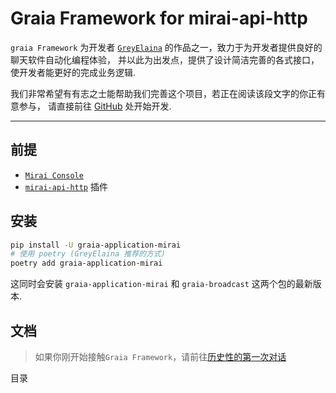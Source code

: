 #  Graia Framework for mirai-api-http

`graia Framework` 为开发者 [`GreyElaina`][author] 的作品之一，致力于为开发者提供良好的聊天软件自动化编程体验， 并以此为出发点，提供了设计简洁完善的各式接口，使开发者能更好的完成业务逻辑.

我们非常希望有有志之士能帮助我们完善这个项目，若正在阅读该段文字的你正有意参与， 请直接前往 [GitHub][ref] 处开始开发.

----

## 前提
 - [`Mirai Console`][RunMiraiConsole]
 - [`mirai-api-http`][mirai-api-http] 插件

## 安装

```bash
pip install -U graia-application-mirai
# 使用 poetry (GreyElaina 推荐的方式)
poetry add graia-application-mirai
```
这同时会安装 `graia-application-mirai` 和 `graia-broadcast` 这两个包的最新版本.

## 文档

> 如果你刚开始接触`Graia Framework`，请前往[历史性的第一次对话](./HelloWorld.md)

目录


[author]: https://github.com/GreyElaina
[ref]: https://github.com/GraiaProject/Application

[RunMiraiConsole]: https://github.com/mamoe/mirai-console/blob/master/docs/Run.md

[mirai]: https://github.com/mamoe/mirai
[mirai-api-http]: https://github.com/project-mirai/mirai-api-http/blob/master/README.md#mirai-api-http